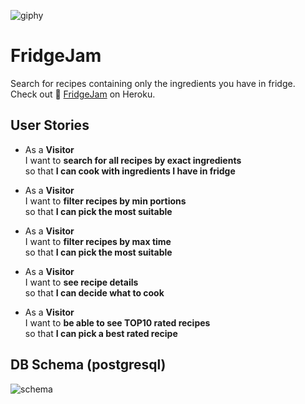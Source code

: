 ![giphy](https://user-images.githubusercontent.com/12958182/134681822-5b989133-eb4e-4cba-a76f-6ca92be1a838.gif)

# FridgeJam

Search for recipes containing only the ingredients you have in fridge.\
Check out 🍴 [FridgeJam] on Heroku.

## User Stories

- As a **Visitor**\
  I want to **search for all recipes by exact ingredients**\
  so that **I can cook with ingredients I have in fridge**
  
- As a **Visitor**\
  I want to **filter recipes by min portions**\
  so that **I can pick the most suitable**
  
- As a **Visitor**\
  I want to **filter recipes by max time**\
  so that **I can pick the most suitable**

- As a **Visitor**\
  I want to **see recipe details**\
  so that **I can decide what to cook**

- As a **Visitor**\
  I want to **be able to see TOP10 rated recipes**\
  so that **I can pick a best rated recipe**



## DB Schema (postgresql)
![schema](https://user-images.githubusercontent.com/12958182/135047298-39afb171-8cda-4257-bb15-7c39c51fd6a6.png)




[//]: # (Reference links)
   [FridgeJam]: <https://morning-ocean-80919.herokuapp.com>

